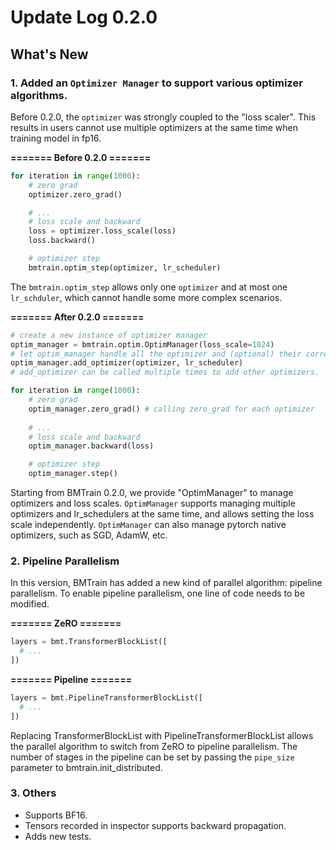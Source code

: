 # Update Log 0.2.0

## What's New

### 1. Added an `Optimizer Manager` to support various optimizer algorithms.

Before 0.2.0, the `optimizer` was strongly coupled to the "loss scaler". This results in users cannot use multiple optimizers at the same time when training model in fp16.

**======= Before 0.2.0 =======**

```python
for iteration in range(1000):
    # zero grad
    optimizer.zero_grad()

    # ...
    # loss scale and backward
    loss = optimizer.loss_scale(loss)
    loss.backward()

    # optimizer step
    bmtrain.optim_step(optimizer, lr_scheduler)
```

The `bmtrain.optim_step` allows only one `optimizer` and at most one `lr_schduler`, which cannot handle some more complex scenarios.


**======= After 0.2.0 =======**

```python
# create a new instance of optimizer manager
optim_manager = bmtrain.optim.OptimManager(loss_scale=1024)
# let optim_manager handle all the optimizer and (optional) their corresponding lr_scheduler
optim_manager.add_optimizer(optimizer, lr_scheduler)
# add_optimizer can be called multiple times to add other optimizers.

for iteration in range(1000):
    # zero grad
    optim_manager.zero_grad() # calling zero_grad for each optimizer
    
    # ...
    # loss scale and backward
    optim_manager.backward(loss)

    # optimizer step
    optim_manager.step()
```

Starting from BMTrain 0.2.0, we provide "OptimManager" to manage optimizers and loss scales. 
`OptimManager` supports managing multiple optimizers and lr_schedulers at the same time, and allows setting the loss scale independently.
`OptimManager` can also manage pytorch native optimizers, such as SGD, AdamW, etc.

### 2. Pipeline Parallelism

In this version, BMTrain has added a new kind of parallel algorithm: pipeline parallelism.
To enable pipeline parallelism, one line of code needs to be modified.

**======= ZeRO =======**
```python
layers = bmt.TransformerBlockList([
  # ...
])
```

**======= Pipeline =======**
```python
layers = bmt.PipelineTransformerBlockList([
  # ...
])
```

Replacing TransformerBlockList with PipelineTransformerBlockList allows the parallel algorithm to switch from ZeRO to pipeline parallelism.
The number of stages in the pipeline can be set by passing the `pipe_size` parameter to bmtrain.init_distributed.

### 3. Others

* Supports BF16.
* Tensors recorded in inspector supports backward propagation.
* Adds new tests.
